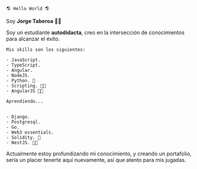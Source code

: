 	🌎 Hello World 🌎
 Soy **Jorge Taberoa** 🐱‍💻

Soy un estudiante **autodidacta**, creo en la intersección de conocimientos para alcanzar el éxito.

	Mis skills son los siguientes:

	- JavaScript.
	- TypeScript.
	- Angular.
	- NodeJS.
	- Python. 🐍
	- Scripting. 👨‍💻
	- AngularJS 👴👴

	Aprendiendo...
	
	
	- Django.
	- Postgresql.
	- Go.
	- Web3 essentials.
	- Solidity. 🐍
	- NestJS. 👨‍💻


Actualmente estoy profundizando mi conocimiento, y creando un portafolio, sería un placer tenerte aquí nuevamente, así que atento para mis jugadas. 
 
